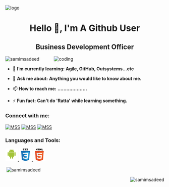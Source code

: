 ![logo](https://github.com/SamimSadeed/SamimSadeed/blob/main/github-logo%2090.png)
<h1 align="center">Hello 👋, I'm A Github User</h1>
<h2 align="center">Business Development Officer</h2>
<img align="right" alt="coding" width="350" src="https://avatars.githubusercontent.com/u/19213393?v=4">
<p align="left"> <img src="https://komarev.com/ghpvc/?username=samimsadeed&label=Profile%20views&color=0e75b6&style=flat" alt="samimsadeed" /> </p>

- 🌱 **I’m currently learning:** **Agile, GitHub, Outsystems...etc**

- 💬 **Ask me about:** **Anything you would like to know about me.**

- 📫 **How to reach me:** **....................**

- ⚡ **Fun fact:** **Can't do 'Ratta' while learning something.**

<h3 align="left">Connect with me:</h3>

<p align="left">
<a href="https://linkedin.com/in/mohammadsamimsadeed" target="blank"><img align="center" src="https://raw.githubusercontent.com/rahuldkjain/github-profile-readme-generator/master/src/images/icons/Social/linked-in-alt.svg" alt="MSS" height="35" width="35" /></a>
<a href="https://fb.com/" target="blank"><img align="center" src="https://raw.githubusercontent.com/rahuldkjain/github-profile-readme-generator/master/src/images/icons/Social/facebook.svg" alt="MSS" height="35" width="35" /></a>
<a href="https://instagram.com/" target="blank"><img align="center" src="https://raw.githubusercontent.com/rahuldkjain/github-profile-readme-generator/master/src/images/icons/Social/instagram.svg" alt="MSS" height="35" width="35" /></a>
</p>


<h3 align="left">Languages and Tools:</h3>
<p align="left"> <a href="https://developer.android.com" target="_blank" rel="noreferrer"> <img src="https://raw.githubusercontent.com/devicons/devicon/master/icons/android/android-original-wordmark.svg" alt="android" width="40" height="40"/> </a> <a href="https://www.w3schools.com/css/" target="_blank" rel="noreferrer"> <img src="https://raw.githubusercontent.com/devicons/devicon/master/icons/css3/css3-original-wordmark.svg" alt="css3" width="40" height="40"/> </a> <a href="https://www.w3.org/html/" target="_blank" rel="noreferrer"> <img src="https://raw.githubusercontent.com/devicons/devicon/master/icons/html5/html5-original-wordmark.svg" alt="html5" width="40" height="40"/> </a> </p>
<p>&nbsp;<img align="center" src="https://github-readme-stats.vercel.app/api?username=samimsadeed&show_icons=true&locale=en" alt="samimsadeed" /></p>


<p><img align="right" src="https://github-readme-streak-stats.herokuapp.com/?user=samimsadeed&" alt="samimsadeed" /></p>


